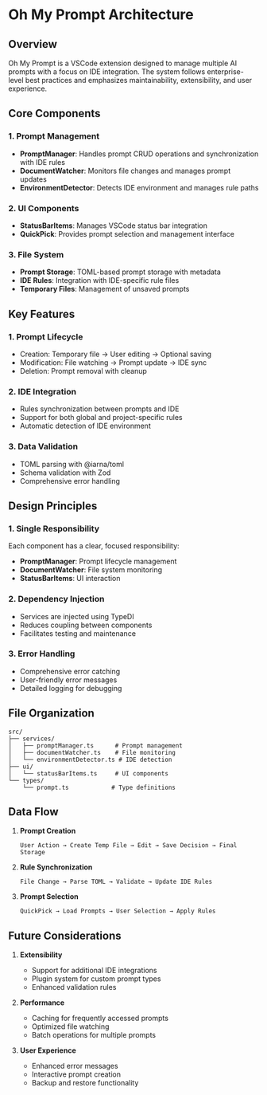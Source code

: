 # Oh My Prompt Architecture

## Overview

Oh My Prompt is a VSCode extension designed to manage multiple AI prompts with a focus on IDE integration. The system follows enterprise-level best practices and emphasizes maintainability, extensibility, and user experience.

## Core Components

### 1. Prompt Management
- **PromptManager**: Handles prompt CRUD operations and synchronization with IDE rules
- **DocumentWatcher**: Monitors file changes and manages prompt updates
- **EnvironmentDetector**: Detects IDE environment and manages rule paths

### 2. UI Components
- **StatusBarItems**: Manages VSCode status bar integration
- **QuickPick**: Provides prompt selection and management interface

### 3. File System
- **Prompt Storage**: TOML-based prompt storage with metadata
- **IDE Rules**: Integration with IDE-specific rule files
- **Temporary Files**: Management of unsaved prompts

## Key Features

### 1. Prompt Lifecycle
- Creation: Temporary file → User editing → Optional saving
- Modification: File watching → Prompt update → IDE sync
- Deletion: Prompt removal with cleanup

### 2. IDE Integration
- Rules synchronization between prompts and IDE
- Support for both global and project-specific rules
- Automatic detection of IDE environment

### 3. Data Validation
- TOML parsing with @iarna/toml
- Schema validation with Zod
- Comprehensive error handling

## Design Principles

### 1. Single Responsibility
Each component has a clear, focused responsibility:
- **PromptManager**: Prompt lifecycle management
- **DocumentWatcher**: File system monitoring
- **StatusBarItems**: UI interaction

### 2. Dependency Injection
- Services are injected using TypeDI
- Reduces coupling between components
- Facilitates testing and maintenance

### 3. Error Handling
- Comprehensive error catching
- User-friendly error messages
- Detailed logging for debugging

## File Organization

```
src/
├── services/
│   ├── promptManager.ts      # Prompt management
│   ├── documentWatcher.ts    # File monitoring
│   └── environmentDetector.ts # IDE detection
├── ui/
│   └── statusBarItems.ts     # UI components
└── types/
    └── prompt.ts            # Type definitions
```

## Data Flow

1. **Prompt Creation**
   ```
   User Action → Create Temp File → Edit → Save Decision → Final Storage
   ```

2. **Rule Synchronization**
   ```
   File Change → Parse TOML → Validate → Update IDE Rules
   ```

3. **Prompt Selection**
   ```
   QuickPick → Load Prompts → User Selection → Apply Rules
   ```

## Future Considerations

1. **Extensibility**
   - Support for additional IDE integrations
   - Plugin system for custom prompt types
   - Enhanced validation rules

2. **Performance**
   - Caching for frequently accessed prompts
   - Optimized file watching
   - Batch operations for multiple prompts

3. **User Experience**
   - Enhanced error messages
   - Interactive prompt creation
   - Backup and restore functionality
